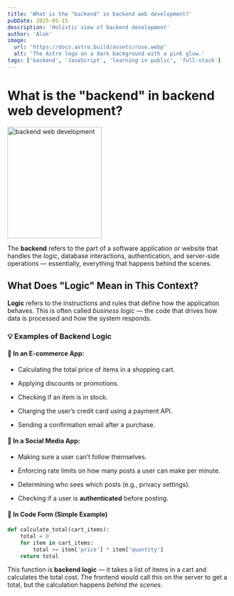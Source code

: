 ```yaml
---
title: 'What is the "backend" in backend web development?'
pubDate: 2025-05-15
description: 'Holistic view of backend development'
author: 'Alok'
image:
  url: 'https://docs.astro.build/assets/rose.webp'
  alt: 'The Astro logo on a dark background with a pink glow.'
tags: ['backend', 'JavaScript', 'learning in public', 'full-stack']
---
```


# What is the "backend" in backend web development?

<img src="/images/backend.jpg" alt="backend web development"
     style="object-fit: cover; max-width: 42%; width: 100%; height: 250px;">


The **backend** refers to the part of a software application or website that handles the _logic_, database interactions, authentication, and server-side operations — essentially, everything that happens behind the scenes.

## What Does "Logic" Mean in This Context?

**Logic** refers to the instructions and rules that define how the application behaves. This is often called _business logic_ — the code that drives how data is processed and how the system responds.

### 💡 Examples of Backend Logic

#### 🛒 In an E-commerce App:

- Calculating the total price of items in a shopping cart.

- Applying discounts or promotions.

- Checking if an item is in stock.

- Charging the user’s credit card using a payment API.

- Sending a confirmation email after a purchase.

#### 👤 In a Social Media App:

- Making sure a user can’t follow themselves.

- Enforcing rate limits on how many posts a user can make per minute.

- Determining who sees which posts (e.g., privacy settings).

- Checking if a user is **authenticated** before posting.


#### 🧠 In Code Form (Simple Example)
```python
def calculate_total(cart_items):
    total = 0
    for item in cart_items:
        total += item['price'] * item['quantity']
    return total
```

This function is **backend logic** — it takes a list of items in a cart and calculates the total cost. The frontend would call this on the server to get a total, but the calculation happens _behind the scenes_.